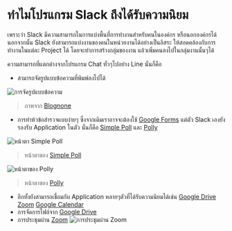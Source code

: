 # ทำไมโปรแกรม Slack ถึงได้รับความนิยม

เพราะว่า Slack มีความสามารถในการแบ่งพื้นที่การทำงานสำหรับคนในองค์กร หรือนอกองค์กรได้ นอกจากนั้น Slack ยังสามารถแบ่งงานของคนในหน่วยงานได้อย่างเป็นอิสระ ให้สอดคล้องกับการทำงานในแต่ละ Project ได้ โดยจะทำการสร้างกลุ่มของงาน แล้วเพิ่มคนลงไปในกลุ่มงานนั้นๆได้ 

ความสามารถที่แตกต่างจากโปรแกรม Chat ทั่วๆไปอย่าง Line นั่นก็คือ 

- สามารถจัดรูปแบบข้อความที่พิมพ์ลงไปได้

![การจัดรูปแบบข้อความ](https://www.blognone.com/sites/default/files/externals/acec83f595868a5fdd23a0f11a81a38c.png)

> ภาพจาก [Blognone](https://www.blognone.com/node/115372)

- การทำห้วข้อสำรวจแบบง่ายๆ ซึ่งจากเดิมเราอาจจะต้องใช้ [Google Forms](https://forms.google.com) แต่ตัว Slack เองยังรองรับ Application ในตัว นั่นก็คือ [Simple Poll](https://slack.com/apps/A0HFW7MR6-simple-poll?tab=more_info) และ [Polly](https://slack.com/apps/A04E6JX41-polly?tab=more_info)

![หน้าตา Simple Poll](https://d3mhjf54oqinl2.cloudfront.net/2021-08-14/2378530990117_46951b27b46b323ecedb_1600.png)

> หน้าตาของ [Simple Poll](https://slack.com/apps/A0HFW7MR6-simple-poll?tab=more_info)

![หน้าตาของ Polly](https://d3mhjf54oqinl2.cloudfront.net/2020-10-26/1459614766692_bc531f9f74343728e188_1600.png)

> หน้าตาของ [Polly](https://slack.com/apps/A04E6JX41-polly?tab=more_info)

- อีกทั้งยังสามารถเชื่อมกับ Application หลายๆตัวที่ได้รับความนิยมได้เช่น [Google Drive](https://drive.google.com) [Zoom](https://www.zoom.us) [Google Calendar](https://calendar.google.com)
- การจัดการไฟล์จาก [Google Drive](https://drive.google.com)
- การประชุมผ่าน [Zoom](https://zoom.us)
![การประชุมผ่าน Zoom](https://www.blognone.com/sites/default/files/externals/97ce6441c8fb2c9cd3fd80c654c27f6c.jpg)
